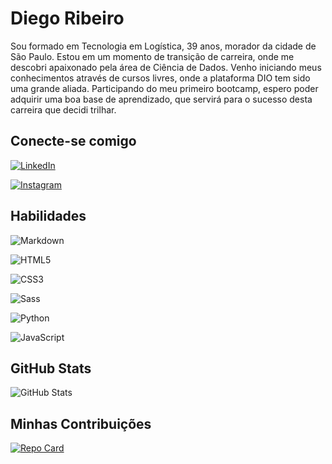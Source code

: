 
# Diego Ribeiro

Sou formado em Tecnologia em Logística, 39 anos, morador da cidade de São Paulo. Estou em um momento de transição de carreira, onde me descobri apaixonado pela área de Ciência de Dados. Venho iniciando meus conhecimentos através de cursos livres, onde a plataforma DIO tem sido uma grande aliada. Participando do meu primeiro bootcamp, espero poder adquirir uma boa base de aprendizado, que servirá para o sucesso desta carreira que decidi trilhar.

## Conecte-se comigo

[![LinkedIn](https://img.shields.io/badge/LinkedIn-000?style=for-the-badge&logo=linkedin&logoColor=0E76A8)](https://www.linkedin.com/in/diego-ribeiro-09582b117/)

[![Instagram](https://img.shields.io/badge/Instagram-000?style=for-the-badge&logo=instagram)](https://www.instagram.com/eu.diegodealmeida/)

## Habilidades

![Markdown](https://img.shields.io/badge/Markdown-000?style=for-the-badge&logo=markdown)

![HTML5](https://img.shields.io/badge/HTML5-000?style=for-the-badge&logo=html5)

![CSS3](https://img.shields.io/badge/CSS3-000?style=for-the-badge&logo=css3&logoColor=264CE4)

![Sass](https://img.shields.io/badge/Sass-000?style=for-the-badge&logo=sass)

![Python](https://img.shields.io/badge/Python-000?style=for-the-badge&logo=python)

![JavaScript](https://img.shields.io/badge/JavaScript-000?style=for-the-badge&logo=javascript)


## GitHub Stats

![GitHub Stats](https://github-readme-stats.vercel.app/api?username=diego-ribeiro1984&theme=transparent&bg_color=000&border_color=30A3DC&show_icons=true&icon_color=30A3DC&title_color=E94D5F&text_color=FFF&hide_title-true)



## Minhas Contribuições

[![Repo Card](https://github-readme-stats.vercel.app/api/pin/?username=diego-ribeiro1984&repo=SEUREPOSITORIO&bg_color=000&border_color=30A3DC&show_icons=true&icon_color=30A3DC&title_color=E94D5F&text_color=FFF)](https://github.com/diego-ribeiro1984/dio-lab-open-source)
